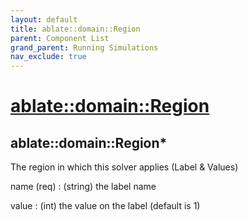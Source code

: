 ```yaml
---
layout: default
title: ablate::domain::Region
parent: Component List
grand_parent: Running Simulations
nav_exclude: true
---
```

# [ablate::domain::Region](./ablate::domain::Region.html)
## ablate::domain::Region*
The region in which this solver applies (Label & Values)

name (req) 
: (string) the label name

value
: (int) the value on the label (default is 1)

